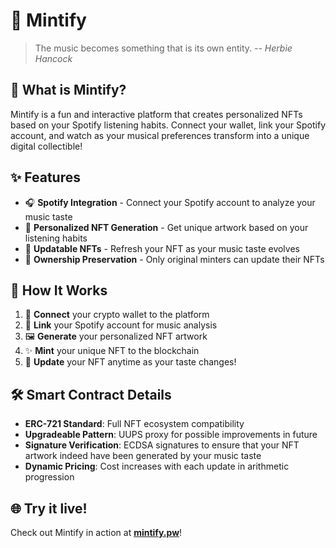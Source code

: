 # 🎵 Mintify

> The music becomes something that is its own entity.
> _-- Herbie Hancock_

## 🌟 What is Mintify?

Mintify is a fun and interactive platform that creates personalized NFTs based on your Spotify listening habits. Connect your wallet, link your Spotify account, and watch as your musical preferences transform into a unique digital collectible!

## ✨ Features

- 🎧 **Spotify Integration** - Connect your Spotify account to analyze your music taste
- 🎨 **Personalized NFT Generation** - Get unique artwork based on your listening habits
- 🧬 **Updatable NFTs** - Refresh your NFT as your music taste evolves
- 💎 **Ownership Preservation** - Only original minters can update their NFTs

## 🚀 How It Works

1.  🧩 **Connect** your crypto wallet to the platform
2.  🔗 **Link** your Spotify account for music analysis
3.  🖼️ **Generate** your personalized NFT artwork
4.  ✨ **Mint** your unique NFT to the blockchain
5.  🔄 **Update** your NFT anytime as your taste changes!

## 🛠️ Smart Contract Details

- **ERC-721 Standard**: Full NFT ecosystem compatibility
- **Upgradeable Pattern**: UUPS proxy for possible improvements in future
- **Signature Verification**: ECDSA signatures to ensure that your NFT artwork indeed have been generated by your music taste
- **Dynamic Pricing**: Cost increases with each update in arithmetic progression

## 🌐 Try it live!

Check out Mintify in action at **[mintify.pw](https://mintify.pw/)**!
